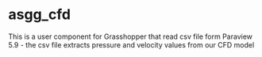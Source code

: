 # asgg_cfd
This is a user component for Grasshopper that read csv file form Paraview 5.9 - the csv file extracts pressure and velocity values from our CFD model
